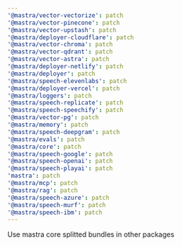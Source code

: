 ```yaml
---
'@mastra/vector-vectorize': patch
'@mastra/vector-pinecone': patch
'@mastra/vector-upstash': patch
'@mastra/deployer-cloudflare': patch
'@mastra/vector-chroma': patch
'@mastra/vector-qdrant': patch
'@mastra/vector-astra': patch
'@mastra/deployer-netlify': patch
'@mastra/deployer': patch
'@mastra/speech-elevenlabs': patch
'@mastra/deployer-vercel': patch
'@mastra/loggers': patch
'@mastra/speech-replicate': patch
'@mastra/speech-speechify': patch
'@mastra/vector-pg': patch
'@mastra/memory': patch
'@mastra/speech-deepgram': patch
'@mastra/evals': patch
'@mastra/core': patch
'@mastra/speech-google': patch
'@mastra/speech-openai': patch
'@mastra/speech-playai': patch
'mastra': patch
'@mastra/mcp': patch
'@mastra/rag': patch
'@mastra/speech-azure': patch
'@mastra/speech-murf': patch
'@mastra/speech-ibm': patch
---
```


Use mastra core splitted bundles in other packages
